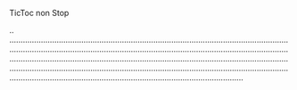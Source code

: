 TicToc non Stop

..
........................................................................................................................................................................................................................................................................................................................................................................................................................................................................................................................................................................................................................